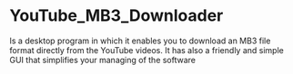 # YouTube_MB3_Downloader
Is a desktop program in which it enables you to download an MB3 file format directly from the YouTube videos. It has also a friendly and simple GUI that simplifies your managing of the software

